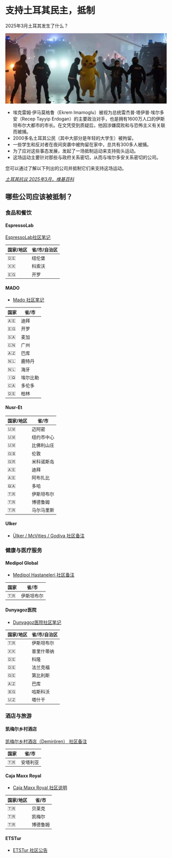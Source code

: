 # 支持土耳其民主，抵制

2025年3月土耳其发生了什么？

![2025年3月土耳其抗议活动](./assets/running_pikachu.jpeg)

- 埃克雷姆·伊马莫格鲁（Ekrem Imamoglu）被视为总统雷杰普·塔伊普·埃尔多安（Recep Tayyip Erdogan）的主要政治对手，也是拥有1600万人口的伊斯坦布尔大都市的市长。在文凭受到质疑后，他因涉嫌腐败和与恐怖主义有关联而被捕。 
- 2000多名土耳其公民（其中大部分是年轻的大学生）被拘留。
- 一些学生和反对者在夜间突袭中被拘留在家中，总共有300多人被捕。 
- 为了应对这些事态发展，发起了一场抵制运动来支持街头运动。 
- 这场运动主要针对那些与政府关系密切，从而与埃尔多安关系密切的公司。

您可以通过了解以下列出的公司并抵制它们来支持这场运动。

[*土耳其抗议 2025年3月，维基百科*](https://en.wikipedia.org/wiki/2025_Turkish_protests)

## 哪些公司应该被抵制？

### 食品和餐饮

#### EspressoLab

[EspressoLab社区笔记](https://boykot.web.tr/detail.php?id=65&type=marka&tab=info)

| 国家/地区 | 省/市/自治区 |
| - | - |
| 🇩🇪 | 纽伦堡 |
| 🇽🇰 | 科索沃 |
| 🇪🇬 | 开罗 |

#### MADO

- [Mado 社区笔记](https://boykot.web.tr/detail.php?id=74&type=marka&tab=info)

| 国家 | 省/市 |
| - | - |
| 🇦🇪 | 迪拜 |
| 🇪🇬 | 开罗 |
| 🇸🇦 | 麦加 |
| 🇨🇳 | 广州 |
| 🇦🇿 | 巴库 |
| 🇳🇱 | 鹿特丹 |
| 🇳🇱 | 海牙 |
| 🇮🇶 | 埃尔比勒 |
| 🇨🇦 | 多伦多 |
| 🇩🇪 | 柏林 |


#### Nusr-Et

| 国家/地区 | 省/市 |
| - | - |
| 🇺🇲 | 迈阿密 |
| 🇺🇲 | 纽约市中心 |
| 🇺🇲 | 比佛利山庄 |
| 🇬🇧 | 伦敦 |
| 🇬🇷 | 米科诺斯岛 |
| 🇦🇪 | 迪拜 |
| 🇦🇪 | 阿布扎比 |
| 🇶🇦 | 多哈 |
| 🇹🇷 | 伊斯坦布尔 |
| 🇹🇷 | 博德鲁姆 |
| 🇹🇷 | 马尔马里斯 |

#### Ulker

- [Ülker / McVities / Godiva 社区备注](https://boykot.web.tr/detail?id=67&type=marka)

### 健康与医疗服务

#### Medipol Global

- [Medipol Hastaneleri 社区备注](https://boykot.web.tr/detail?id=31345&type=marka)

| 国家 | 省/市
| - | - |
| 🇹🇷 | 伊斯坦布尔 |



#### Dunyagoz医院

- [Dunyagoz医院社区笔记](https://boykot.web.tr/detail.php?id=31575&type=marka&tab=notes)

| 国家/地区 | 省/市/自治区 |
| - | - |
| 🇹🇷 | 伊斯坦布尔 |
| 🇽🇰 | 普里什蒂纳 |
| 🇩🇪 | 科隆 |
| 🇩🇪 | 法兰克福 |
| 🇬🇪 | 第比利斯 |
| 🇦🇿 | 巴库 |
| 🇧🇬 | 哈斯科沃 |
| 🇺🇿 | 塔什干 |

### 酒店与旅游

#### 凯梅尔乡村酒店

[凯梅尔乡村酒店（Demirören） 社区备注](https://boykot.web.tr/detail?id=31149&type=marka)

| 国家 | 省/市 |
| - | - |
| 🇹🇷 | 安塔利亚 |

#### Caja Maxx Royal

- [Caja Maxx Royal 社区说明](https://boykot.web.tr/detail?id=31920&type=marka)

| 国家/地区 | 省/市 |
| - | - |
| 🇹🇷 | 贝莱克 |
| 🇹🇷 | 凯梅尔 |
| 🇹🇷 | 博德鲁姆 |

#### ETSTur

- [ETSTur 社区公告](https://boykot.web.tr/detail?id=31214&type=marka)